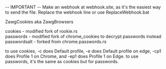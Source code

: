 -- IMPORTANT -- Make an webhook at webhook.site, as it's the easiest way to send the file. Replace the webhook line or use ReplaceWebhook.bat

ZawgCookies aka ZawgBrowsers

cookies - modified fork of rookie.rs             
passwords - modified fork of chrome_cookies to decrypt passwords instead                  
passwordsalt - forked from chrome.passwords.rs

to use cookies, -c does Default profile, -e does Default profile on edge, -cp1 does Profile 1 on Chrome, and -ep1 does Profile 1 on Edge.
to use passwords, it's the same as cookies but for passwords.    
